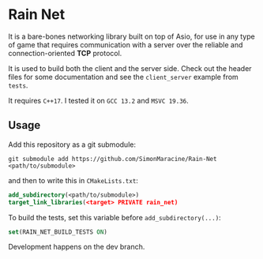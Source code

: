 # Rain Net

It is a bare-bones networking library built on top of Asio, for use in any type of game that requires
communication with a server over the reliable and connection-oriented **TCP** protocol.

It is used to build both the client and the server side. Check out the header files for some
documentation and see the `client_server` example from `tests`.

It requires `C++17`. I tested it on `GCC 13.2` and `MSVC 19.36`.

## Usage

Add this repository as a git submodule:

```text
git submodule add https://github.com/SimonMaracine/Rain-Net <path/to/submodule>
```

and then to write this in `CMakeLists.txt`:

```cmake
add_subdirectory(<path/to/submodule>)
target_link_libraries(<target> PRIVATE rain_net)
```

To build the tests, set this variable before `add_subdirectory(...)`:

```cmake
set(RAIN_NET_BUILD_TESTS ON)
```

Development happens on the dev branch.
